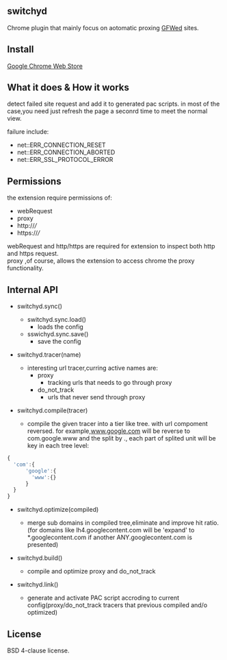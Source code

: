 switchyd
----
Chrome plugin that mainly focus on aotomatic proxing [GFWed](http://en.wikipedia.org/wiki/GFW) sites.

Install
----
[Google Chrome Web Store](http://goo.gl/Dw6qb)

What it does & How it works
----
detect failed site request and add it to generated pac scripts.
in most of the case,you need just refresh the page a seconrd time to meet the normal view.

failure include:
- net::ERR_CONNECTION_RESET  
- net::ERR_CONNECTION_ABORTED  
- net::ERR_SSL_PROTOCOL_ERROR  

Permissions
----
the extension require permissions of:

- webRequest
- proxy  
- http://*/*
- https://*/*

webRequest and http/https are required for extension to inspect both http and https request.  
proxy ,of course, allows the extension to access chrome the proxy functionality. 

Internal API
----
- switchyd.sync()
  - switchyd.sync.load()
    - loads the config
  - sswichyd.sync.save()
    - save the config

- switchyd.tracer(name)
  - interesting url tracer,curring active names are:
    - proxy
      - tracking urls that needs to go through proxy
    - do_not_track
      - urls that never send through proxy

- switchyd.compile(tracer)
  - compile the given tracer into a tier like tree. with url compoment reversed. for example,www.google.com will be reverse to com.google.www and the split by ., each part of splited unit will be key in each tree level:
```javascript
{
  'com':{
      'google':{
        'www':{}
      }
  }
}
```

- switchyd.optimize(compiled)
  - merge sub domains in compiled tree,eliminate and improve hit ratio.(for domains like lh4.googlecontent.com will be 'expand' to *.googlecontent.com if another ANY.googlecontent.com is presented)

- switchyd.build()
  - compile and optimize proxy and do_not_track

- switchyd.link()
  - generate and activate PAC script accroding to current config(proxy/do_not_track tracers that previous compiled and/o optimized)

License
----
BSD 4-clause license.  
